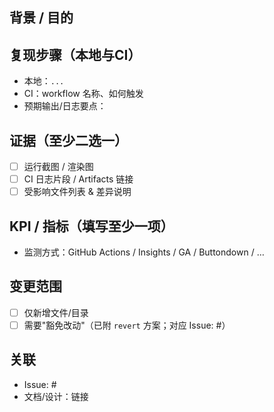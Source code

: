 ## 背景 / 目的
<!-- 这次变更解决了什么？为什么现在做？ -->

## 复现步骤（本地与CI）
- 本地：`...`
- CI：workflow 名称、如何触发
- 预期输出/日志要点：

## 证据（至少二选一）
- [ ] 运行截图 / 渲染图
- [ ] CI 日志片段 / Artifacts 链接
- [ ] 受影响文件列表 & 差异说明

## KPI / 指标（填写至少一项）
<!-- 例：`runtime<=3m`、`match_rate>=0.90`、`demo<=10min` -->
- 监测方式：GitHub Actions / Insights / GA / Buttondown / …

## 变更范围
- [ ] 仅新增文件/目录
- [ ] 需要"豁免改动"（已附 `revert` 方案；对应 Issue: #）

## 关联
- Issue: #
- 文档/设计：链接